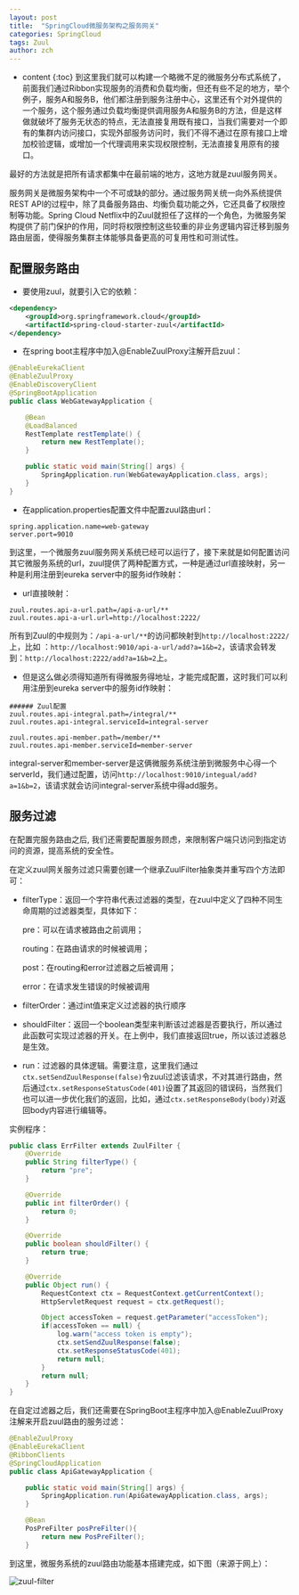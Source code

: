 ```yaml
---
layout: post
title:  "SpringCloud微服务架构之服务网关"
categories: SpringCloud
tags: Zuul
author: zch
---
```


* content
{:toc}
到这里我们就可以构建一个略微不足的微服务分布式系统了，前面我们通过Ribbon实现服务的消费和负载均衡，但还有些不足的地方，举个例子，服务A和服务B，他们都注册到服务注册中心，这里还有个对外提供的一个服务，这个服务通过负载均衡提供调用服务A和服务B的方法，但是这样做就破坏了服务无状态的特点，无法直接复用既有接口，当我们需要对一个即有的集群内访问接口，实现外部服务访问时，我们不得不通过在原有接口上增加校验逻辑，或增加一个代理调用来实现权限控制，无法直接复用原有的接口。

最好的方法就是把所有请求都集中在最前端的地方，这地方就是zuul服务网关。

服务网关是微服务架构中一个不可或缺的部分。通过服务网关统一向外系统提供REST API的过程中，除了具备服务路由、均衡负载功能之外，它还具备了权限控制等功能。Spring Cloud Netflix中的Zuul就担任了这样的一个角色，为微服务架构提供了前门保护的作用，同时将权限控制这些较重的非业务逻辑内容迁移到服务路由层面，使得服务集群主体能够具备更高的可复用性和可测试性。













## 配置服务路由

- 要使用zuul，就要引入它的依赖：

```xml
<dependency>
    <groupId>org.springframework.cloud</groupId>
    <artifactId>spring-cloud-starter-zuul</artifactId>
</dependency>
```

- 在spring boot主程序中加入@EnableZuulProxy注解开启zuul：

```java
@EnableEurekaClient
@EnableZuulProxy
@EnableDiscoveryClient
@SpringBootApplication
public class WebGatewayApplication {

	@Bean
	@LoadBalanced
	RestTemplate restTemplate() {
		return new RestTemplate();
	}

	public static void main(String[] args) {
		SpringApplication.run(WebGatewayApplication.class, args);
	}
}
```

- 在application.properties配置文件中配置zuul路由url：

```properties
spring.application.name=web-gateway
server.port=9010
```

到这里，一个微服务zuul服务网关系统已经可以运行了，接下来就是如何配置访问其它微服务系统的url，zuul提供了两种配置方式，一种是通过url直接映射，另一种是利用注册到eureka server中的服务id作映射：

- url直接映射：

```properties
zuul.routes.api-a-url.path=/api-a-url/**
zuul.routes.api-a-url.url=http://localhost:2222/
```

所有到Zuul的中规则为：`/api-a-url/**`的访问都映射到`http://localhost:2222/`上，比如 ：`http://localhost:9010/api-a-url/add?a=1&b=2`，该请求会转发到：`http://localhost:2222/add?a=1&b=2`上。

- 但是这么做必须得知道所有得微服务得地址，才能完成配置，这时我们可以利用注册到eureka server中的服务id作映射：

```properties
###### Zuul配置
zuul.routes.api-integral.path=/integral/**
zuul.routes.api-integral.serviceId=integral-server

zuul.routes.api-member.path=/member/**
zuul.routes.api-member.serviceId=member-server
```

integral-server和member-server是这俩微服务系统注册到微服务中心得一个serverId，我们通过配置，访问`http://localhost:9010/integual/add?a=1&b=2`，该请求就会访问integral-server系统中得add服务。



## 服务过滤

在配置完服务路由之后, 我们还需要配置服务顾虑，来限制客户端只访问到指定访问的资源，提高系统的安全性。

在定义zuul网关服务过滤只需要创建一个继承ZuulFilter抽象类并重写四个方法即可：

- filterType：返回一个字符串代表过滤器的类型，在zuul中定义了四种不同生命周期的过滤器类型，具体如下：

  pre：可以在请求被路由之前调用；

  routing：在路由请求的时候被调用；

  post：在routing和error过滤器之后被调用；

  error：在请求发生错误的时候被调用

- filterOrder：通过int值来定义过滤器的执行顺序

- shouldFilter：返回一个boolean类型来判断该过滤器是否要执行，所以通过此函数可实现过滤器的开关。在上例中，我们直接返回true，所以该过滤器总是生效。

- run：过滤器的具体逻辑。需要注意，这里我们通过`ctx.setSendZuulResponse(false)`令zuul过滤该请求，不对其进行路由，然后通过`ctx.setResponseStatusCode(401)`设置了其返回的错误码，当然我们也可以进一步优化我们的返回，比如，通过`ctx.setResponseBody(body)`对返回body内容进行编辑等。

实例程序：

```java
public class ErrFilter extends ZuulFilter {
    @Override
    public String filterType() {
        return "pre";
    }

    @Override
    public int filterOrder() {
        return 0;
    }

    @Override
    public boolean shouldFilter() {
        return true;
    }

    @Override
    public Object run() {
        RequestContext ctx = RequestContext.getCurrentContext();
        HttpServletRequest request = ctx.getRequest();

        Object accessToken = request.getParameter("accessToken");
        if(accessToken == null) {
            log.warn("access token is empty");
            ctx.setSendZuulResponse(false);
            ctx.setResponseStatusCode(401);
            return null;
        }
        return null;
    }
}
```

在自定过滤器之后，我们还需要在SpringBoot主程序中加入@EnableZuulProxy注解来开启zuul路由的服务过滤：

```java
@EnableZuulProxy
@EnableEurekaClient
@RibbonClients
@SpringCloudApplication
public class ApiGatewayApplication {

	public static void main(String[] args) {
		SpringApplication.run(ApiGatewayApplication.class, args);
	}

	@Bean
	PosPreFilter posPreFilter(){
		return new PosPreFilter();
	}
```

到这里，微服务系统的zuul路由功能基本搭建完成，如下图（来源于网上）：

![zuul-filter](https://gitee.com/objcoding/md-picture/raw/master/img/zuul-filter.png)